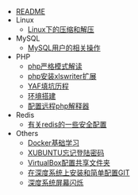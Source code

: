 * [README](/README.md)
* Linux
   * [Linux下的压缩和解压](/linux/Linux下的压缩和解压.md)
* MySQL
   * [MySQL用户的相关操作](/mysql/MySQL用户的相关操作.md)
* PHP
   * [php严格模式解读](/php/php严格模式解读.md)
   * [php安装xlswriter扩展](/php/php安装xlswriter扩展.md)
   * [YAF填坑历程](/php/YAF填坑历程.md)
   * [环境搭建](/php/环境搭建.md)
   * [配置远程php解释器](/php/配置远程php解释器.md)
* Redis
   * [有关redis的一些安全配置](/redis/有关redis的一些安全配置.md)
* Others
   * [Docker基础学习](/others/Docker基础学习.md)
   * [XUBUNTU忘记登陆密码](/others/XUBUNTU忘记登陆密码.md)
   * [VirtualBox配置共享文件夹](/others/VirtualBox配置共享文件夹.md)
   * [在深度系统上安装和简单配置GIT](/others/在深度系统上安装和简单配置GIT.md)
   * [深度系统屏幕闪烁](/others/深度系统屏幕闪烁.md)